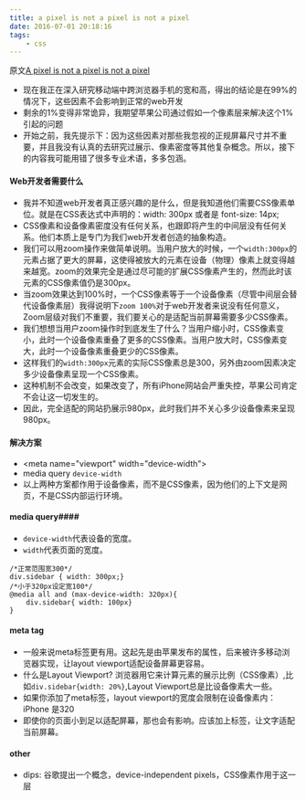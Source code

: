 ```yaml
---
title: a pixel is not a pixel is not a pixel
date: 2016-07-01 20:18:16
tags:
	- css
---
```

原文[A pixel is not a pixel is not a pixel](http://www.quirksmode.org/blog/archives/2010/04/a_pixel_is_not.html)
* 现在我正在深入研究移动端中跨浏览器手机的宽和高，得出的结论是在99%的情况下，这些因素不会影响到正常的web开发
* 剩余的1%变得非常诡异，我期望苹果公司通过假如一个像素层来解决这个1%引起的问题
* 开始之前，我先提示下：因为这些因素对那些我忽视的正规屏幕尺寸并不重要，并且我没有认真的去研究过展示、像素密度等其他复杂概念。所以，接下的内容我可能用错了很多专业术语，多多包涵。

#### Web开发者需要什么 ####
* 我并不知道web开发者真正感兴趣的是什么，但是我知道他们需要CSS像素单位。就是在CSS表达式中声明的：width: 300px 或者是 font-size: 14px;
* CSS像素和设备像素密度没有任何关系，也跟即将产生的中间层没有任何关系。他们本质上是专门为我们web开发者创造的抽象构造。
* 我们可以用zoom操作来做简单说明。当用户放大的时候，一个`width:300px`的元素占据了更大的屏幕，这使得被放大的元素在设备（物理）像素上就变得越来越宽。zoom的效果完全是通过尽可能的扩展CSS像素产生的，然而此时该元素的CSS像素值仍是300px。
* 当zoom效果达到100%时，一个CSS像素等于一个设备像素（尽管中间层会替代设备像素层）我得说明下`zoom 100%`对于web开发者来说没有任何意义，Zoom层级对我们不重要，我们要关心的是适配当前屏幕需要多少CSS像素。
* 我们想想当用户zoom操作时到底发生了什么？当用户缩小时，CSS像素变小，此时一个设备像素重叠了更多的CSS像素。当用户放大时，CSS像素变大，此时一个设备像素重叠更少的CSS像素。
* 这样我们的`width:300px`元素的实际CSS像素总是300，另外由zoom因素决定多少设备像素呈现一个CSS像素。
* 这种机制不会改变，如果改变了，所有iPhone网站会严重失控，苹果公司肯定不会让这一切发生的。
* 因此，完全适配的网站扔展示980px，此时我们并不关心多少设备像素来呈现980px。

#### 解决方案 ####
* &lt;meta name=\"viewport\" width=\"device-width\"&gt;
* media query `device-width`
* 以上两种方案都作用于设备像素，而不是CSS像素，因为他们的上下文是网页，不是CSS内部运行环境。

#### media query####
* `device-width`代表设备的宽度。
* `width`代表页面的宽度。
````
/*正常范围宽300*/
div.sidebar { width: 300px;}
/*小于320px设定宽100*/
@media all and (max-device-width: 320px){
	div.sidebar{ width: 100px}
}
````
#### meta tag ####
* 一般来说meta标签更有用。这起先是由苹果发布的属性，后来被许多移动浏览器实现，让layout viewport适配设备屏幕更容易。
* 什么是Layout Viewport? 浏览器用它来计算元素的展示比例（CSS像素）,比如`div.sidebar{width: 20%}`,Layout Viewport总是比设备像素大一些。
* 如果你添加了meta标签，layout viewport的宽度会限制在设备像素内：iPhone 是320
* 即使你的页面小到足以适配屏幕，那也会有影响。应该加上<meta >标签，让文字适配当前屏幕。

#### other ####
* dips: 谷歌提出一个概念，device-independent pixels，CSS像素作用于这一层 